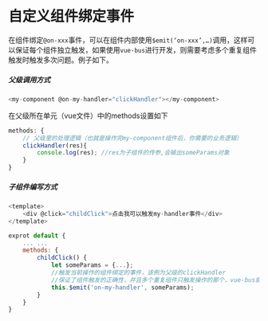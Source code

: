 # 自定义组件绑定事件

在组件绑定`@on-xxx`事件，可以在组件内部使用`$emit(‘on-xxx’,…)`调用，这样可以保证每个组件独立触发，如果使用`vue-bus`进行开发，则需要考虑多个重复组件触发时触发多次问题。例子如下。

##### 父级调用方式

```js
<my-component @on-my-handler="clickHandler"></my-component>
```

在父级所在单元（vue文件）中的methods设置如下

```js
methods: {
    // 父级里的处理逻辑（也就是操作完my-component组件后，你需要的业务逻辑）
    clickHandler(res){
        console.log(res); //res为子组件的传参,会输出someParams对象
    }
}
```

##### 子组件编写方式

```js
<template>
    <div @click="childClick">点击我可以触发my-handler事件</div>
</template>

exprot default {
    ... ...
    methods: {
        childClick() {
            let someParams = {...};
            //触发当前操作的组件绑定的事件，该例为父级的clickHandler
            //保证了组件触发的正确性，并且多个重复组件只触发操作的那个，vue-bus就需要额外设定参数区分
            this.$emit('on-my-handler', someParams); 
        }
    }
}
```



